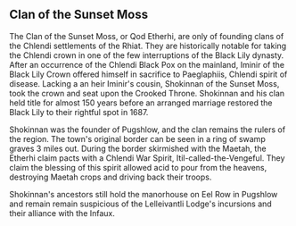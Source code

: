 ## Clan of the Sunset Moss

The Clan of the Sunset Moss, or Qod Etherhi, are only of founding clans of the Chlendi settlements of the Rhiat.  They are historically notable for taking the Chlendi crown in one of the few interruptions of the Black Lily dynasty. After an occurrence of the Chlendi Black Pox on the mainland, Iminir of the Black Lily Crown offered himself in sacrifice to Paeglaphiis, Chlendi spirit of disease. Lacking a an heir Iminir's cousin, Shokinnan of the Sunset Moss, took the crown and seat upon the Crooked Throne.  Shokinnan and his clan held title for almost 150 years before an arranged marriage restored the Black Lily to their rightful spot in 1687.

Shokinnan was the founder of Pugshlow, and the clan remains the rulers of the region.  The town's original border can be seen in a ring of swamp graves 3 miles out.  During the border skirmished with the Maetah, the Etherhi claim pacts with a Chlendi War Spirit, Itil-called-the-Vengeful.  They claim the blessing of this spirit allowed acid to pour from the heavens, destroying Maetah crops and driving back their troops.

Shokinnan's ancestors still hold the manorhouse on Eel Row in Pugshlow and remain remain suspicious of the Lelleivantli Lodge's incursions and their alliance with the Infaux.